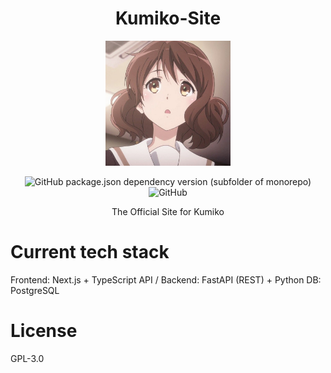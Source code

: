 <div align="center">

# Kumiko-Site

<img src="https://raw.githubusercontent.com/No767/Kumiko/dev/assets/kumiko.jpg" width=200 height=200>

<br>

![GitHub package.json dependency version (subfolder of monorepo)](https://img.shields.io/github/package-json/dependency-version/No767/Kumiko-Site/next?filename=kumiko-next%2Fpackage.json&label=Next.js&logo=nextdotjs) ![GitHub](https://img.shields.io/github/license/No767/Kumiko-Site?label=License&logo=github)

The Official Site for Kumiko


<div align="left">

# Current tech stack

Frontend: Next.js + TypeScript
API / Backend: FastAPI (REST) + Python 
DB: PostgreSQL

# License

GPL-3.0

